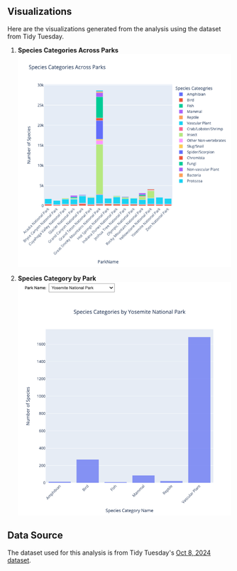 ## Visualizations
Here are the visualizations generated from the analysis using the dataset from Tidy Tuesday.

1. **Species Categories Across Parks**<br>
  ![Species Categories Across Parks](SpeciesCategoriesAcrossParks.png)

2. **Species Category by Park**<br>
  ![Species Category by Park](Species_Category_by_Park.png)

## Data Source

The dataset used for this analysis is from Tidy Tuesday's [Oct 8, 2024 dataset](https://github.com/rfordatascience/tidytuesday/tree/master/data/2024/2024-10-08).
